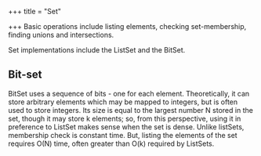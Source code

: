 +++
title = "Set"

+++
Basic operations include listing elements, checking set-membership, finding unions and intersections.

Set implementations include the ListSet and the BitSet.

## Bit-set
BitSet uses a sequence of bits - one for each element. Theoretically, it can store arbitrary elements which may be mapped to integers, but is often used to store integers. Its size is equal to the largest number N stored in the set, though it may store k elements; so, from this perspective, using it in preference to ListSet makes sense when the set is dense. Unlike listSets, membership check is constant time. But, listing the elements of the set requires O(N) time, often greater than O(k) required by ListSets.
